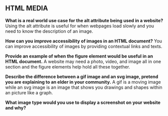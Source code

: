 ## HTML MEDIA

**What is a real world use case for the alt attribute being used in a website?**
Using the alt attribute is useful for when webpages load slowly and you need to know the description of an image.

**How can you improve accessibility of images in an HTML document?**
You can improve accessibility of images by providing contextual links and texts. 

**Provide an example of when the figure element would be useful in an HTML document.**
A website may need a photo, video, and image all in one section and the figure elements help hold all these together. 

**Describe the difference between a gif image and an svg image, pretend you are explaining to an elder in your community.**
A gif is a moving image while an svg image is an image that shows you drawings and shapes within an picture like a graph.

**What image type would you use to display a screenshot on your website and why?**
